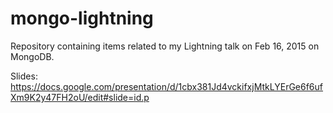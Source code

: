 # mongo-lightning
Repository containing items related to my Lightning talk on Feb 16, 2015 on MongoDB.

Slides: https://docs.google.com/presentation/d/1cbx381Jd4vckifxjMtkLYErGe6f6ufXm9K2y47FH2oU/edit#slide=id.p
